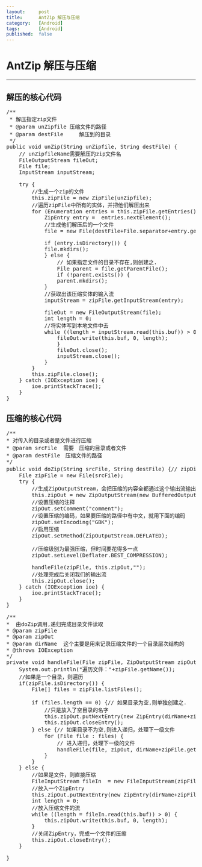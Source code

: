 ```yaml
---
layout:		post
title:		AntZip 解压与压缩
category:	[Android]
tags:		[Android]
published:	false
---
```

# AntZip 解压与压缩
---

## 解压的核心代码
<pre class="prettyprint linenums">
/**
 * 解压指定zip文件
 * @param unZipfile 压缩文件的路径
 * @param destFile　　　解压到的目录　
 */
public void unZip(String unZipfile, String destFile) {
	// unZipfileName需要解压的zip文件名
    FileOutputStream fileOut;
    File file;
    InputStream inputStream;

    try {
	    //生成一个zip的文件
	    this.zipFile = new ZipFile(unZipfile);
	    //遍历zipFile中所有的实体，并把他们解压出来
	    for (Enumeration<ZipEntry> entries = this.zipFile.getEntries(); entries.hasMoreElements();) {
			ZipEntry entry =  entries.nextElement();
			//生成他们解压后的一个文件
			file = new File(destFile+File.separator+entry.getName());

			if (entry.isDirectory()) {
			file.mkdirs();
			} else {
				// 如果指定文件的目录不存在,则创建之.
				File parent = file.getParentFile();
				if (!parent.exists()) {
				parent.mkdirs();
			}
			//获取出该压缩实体的输入流
			inputStream = zipFile.getInputStream(entry);

			fileOut = new FileOutputStream(file);
			int length = 0;
			//将实体写到本地文件中去
			while ((length = inputStream.read(this.buf)) > 0) {
				fileOut.write(this.buf, 0, length);
				}
				fileOut.close();
				inputStream.close();
			}
		}
		this.zipFile.close();
    } catch (IOException ioe) {
		ioe.printStackTrace();
    }
}
</pre>


## 压缩的核心代码
<pre class="prettyprint linenums">
/**
* 对传入的目录或者是文件进行压缩
* @param srcFile  需要　压缩的目录或者文件
* @param destFile　压缩文件的路径
*/
public void doZip(String srcFile, String destFile) {// zipDirectoryPath:需要压缩的文件夹名
	File zipFile = new File(srcFile);
	try {
		//生成ZipOutputStream，会把压缩的内容全都通过这个输出流输出，最后写到压缩文件中去
		this.zipOut = new ZipOutputStream(new BufferedOutputStream(new FileOutputStream(destFile)));
		//设置压缩的注释
		zipOut.setComment("comment");
		//设置压缩的编码，如果要压缩的路径中有中文，就用下面的编码
		zipOut.setEncoding("GBK");
		//启用压缩 
		zipOut.setMethod(ZipOutputStream.DEFLATED); 

		//压缩级别为最强压缩，但时间要花得多一点 
		zipOut.setLevel(Deflater.BEST_COMPRESSION); 

		handleFile(zipFile, this.zipOut,"");
		//处理完成后关闭我们的输出流
		this.zipOut.close();
	} catch (IOException ioe) {
		ioe.printStackTrace();
	}
}

/**
*  由doZip调用,递归完成目录文件读取
* @param zipFile
* @param zipOut
* @param dirName  这个主要是用来记录压缩文件的一个目录层次结构的
* @throws IOException
*/
private void handleFile(File zipFile, ZipOutputStream zipOut,String dirName) throws IOException {
	System.out.println("遍历文件："+zipFile.getName());
	//如果是一个目录，则遍历
	if(zipFile.isDirectory()) {
		File[] files = zipFile.listFiles();

		if (files.length == 0) {// 如果目录为空,则单独创建之.
			//只是放入了空目录的名字
			this.zipOut.putNextEntry(new ZipEntry(dirName+zipFile.getName()+File.separator));
			this.zipOut.closeEntry();
		} else {// 如果目录不为空,则进入递归，处理下一级文件
			for (File file : files) {
			    // 进入递归，处理下一级的文件
				handleFile(file, zipOut, dirName+zipFile.getName()+File.separator);
			}
		}
	} else {
		//如果是文件，则直接压缩
		FileInputStream fileIn  = new FileInputStream(zipFile);
		//放入一个ZipEntry
		this.zipOut.putNextEntry(new ZipEntry(dirName+zipFile.getName()));
		int length = 0;
		//放入压缩文件的流
		while ((length = fileIn.read(this.buf)) > 0) {
			this.zipOut.write(this.buf, 0, length);
		}
		//关闭ZipEntry，完成一个文件的压缩
		this.zipOut.closeEntry();
	}

}
</pre>

[](http://blog.163.com/qiangyongbin2000@126/blog/static/77517819201131313112820/)